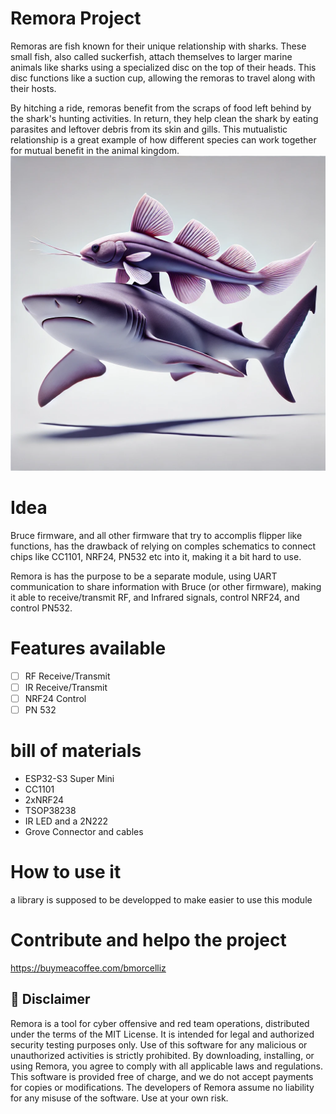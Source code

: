 # Remora Project
Remoras are fish known for their unique relationship with sharks. These small fish, also called suckerfish, attach themselves to larger marine animals like sharks using a specialized disc on the top of their heads. This disc functions like a suction cup, allowing the remoras to travel along with their hosts.

By hitching a ride, remoras benefit from the scraps of food left behind by the shark's hunting activities. In return, they help clean the shark by eating parasites and leftover debris from its skin and gills. This mutualistic relationship is a great example of how different species can work together for mutual benefit in the animal kingdom.
![Remora](media/Remora.webp)

# Idea
Bruce firmware, and all other firmware that try to accomplis flipper like functions, has the drawback of relying on comples schematics to connect chips like CC1101, NRF24, PN532 etc into it, making it a bit hard to use.

Remora is has the purpose to be a separate module, using UART communication to share information with Bruce (or other firmware), making it able to receive/transmit RF, and Infrared signals, control NRF24, and control PN532.

# Features available
* [ ] RF Receive/Transmit
* [ ] IR Receive/Transmit
* [ ] NRF24 Control
* [ ] PN 532

# bill of materials
* ESP32-S3 Super Mini
* CC1101
* 2xNRF24
* TSOP38238
* IR LED and a 2N222
* Grove Connector and cables

# How to use it
a library is supposed to be developped to make easier to use this module

# Contribute and helpo the project
https://buymeacoffee.com/bmorcelliz


## :construction: Disclaimer

Remora is a tool for cyber offensive and red team operations, distributed under the terms of the MIT License. It is intended for legal and authorized security testing purposes only. Use of this software for any malicious or unauthorized activities is strictly prohibited. By downloading, installing, or using Remora, you agree to comply with all applicable laws and regulations. This software is provided free of charge, and we do not accept payments for copies or modifications. The developers of Remora assume no liability for any misuse of the software. Use at your own risk.